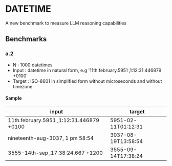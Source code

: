 # DATETIME
A new benchmark to measure LLM reasoning capabilities

## Benchmarks

### a.2
* N : 1000 datetimes
* Input : datetime in natural form, e.g '11th.february.5951 ,1:12:31.446879 +0100'
* Target : ISO-8601 in simplified form without microseconds and without timezone

#### Sample
| input  | target   |
|---|---|
| 11th.february.5951 ,1:12:31.446879 +0100  | 5951-02-11T01:12:31 |
| nineteenth-aug-3037, 1 pm 58:54  | 3037-08-19T13:58:54 |
| 3555-14th-sep ,17:38:24.667 +1200  | 3555-09-14T17:38:24 |
